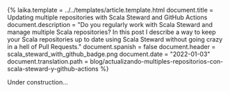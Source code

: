 {%
	laika.template = ../../templates/article.template.html
	document.title = Updating multiple repositories with Scala Steward and GitHub Actions
    document.description = "Do you regularly work with Scala Steward and manage multiple Scala repositories? In this post I describe a way to keep your Scala repositories up to date using Scala Steward without going crazy in a hell of Pull Requests."
	document.spanish = false
    document.header = scala_steward_with_github_badge.png
    document.date = "2022-01-03"
    document.translation.path = blog/actualizando-multiples-repositorios-con-scala-steward-y-github-actions
%}

Under construction...